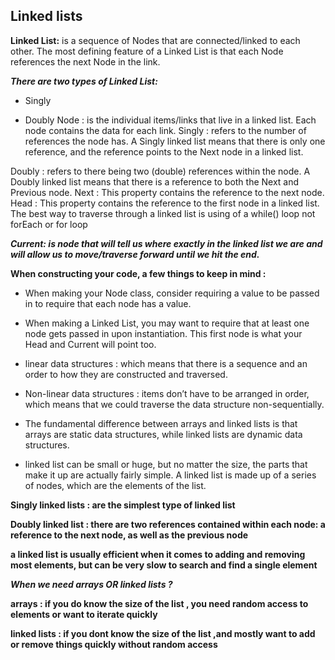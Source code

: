 ## Linked lists
**Linked List:** is a sequence of Nodes that are connected/linked to each other. The most defining feature of a Linked List is that each Node references the next Node in the link.

***There are two types of Linked List:***
- Singly
* Doubly
Node : is the individual items/links that live in a linked list. Each node contains the data for each link.
Singly : refers to the number of references the node has. A Singly linked list means that there is only one reference, and the reference points to the Next node in a linked list.

Doubly : refers to there being two (double) references within the node. A Doubly linked list means that there is a reference to both the Next and Previous node.
Next : This property contains the reference to the next node.
Head : This property contains the reference to the first node in a linked list.
The best way to traverse through a linked list is using of a while() loop not forEach or for loop

***Current: is node that will tell us where exactly in the linked list we are and will allow us to move/traverse forward until we hit the end.***

**When constructing your code, a few things to keep in mind :**

- When making your Node class, consider requiring a value to be passed in to require that each node has a value.

- When making a Linked List, you may want to require that at least one node gets passed in upon instantiation. This first node is what your Head and Current will point too.

- linear data structures : which means that there is a sequence and an order to how they are constructed and traversed.

- Non-linear data structures : items don’t have to be arranged in order, which means that we could traverse the data structure non-sequentially.

- The fundamental difference between arrays and linked lists is that arrays are static data structures, while linked lists are dynamic data structures.

- linked list can be small or huge, but no matter the size, the parts that make it up are actually fairly simple. A linked list is made up of a series of nodes, which are the elements of the list.

**Singly linked lists : are the simplest type of linked list**

**Doubly linked list : there are two references contained within each node: a reference to the next node, as well as the previous node**

**a linked list is usually efficient when it comes to adding and removing most elements, but can be very slow to search and find a single element**

***When we need arrays OR linked lists ?***

**arrays : if you do know the size of the list , you need random access to elements or want to iterate quickly**

**linked lists : if you dont know the size of the list ,and mostly want to add or remove things quickly without random access**